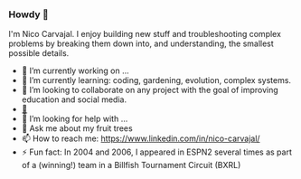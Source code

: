 ### Howdy 👋

I'm Nico Carvajal. I enjoy building new stuff and troubleshooting complex problems by breaking them down into, and understanding, the smallest possible details.

- 🔭 I’m currently working on ...
- 🌱 I’m currently learning: coding, gardening, evolution, complex systems.
- 👯 I’m looking to collaborate on any project with the goal of improving education and social media.
- [:book:]("#" ":book:")
- 🤔 I’m looking for help with ...
- 💬 Ask me about my fruit trees
- 📫 How to reach me: https://www.linkedin.com/in/nico-carvajal/
- ⚡ Fun fact: In 2004 and 2006, I appeared in ESPN2 several times as part of a (winning!) team in a Billfish Tournament Circuit (BXRL)

